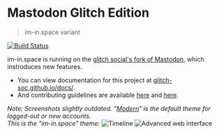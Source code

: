 # Mastodon Glitch Edition
> im-in.space variant

[![Build Status](https://img.shields.io/circleci/project/github/im-in-space/mastodon.svg)](https://circleci.com/gh/im-in-space/mastodon)

im-in.space is running on the [glitch social's fork of Mastodon](https://github.com/glitch-soc/mastodon), which instroduces new features.

- You can view documentation for this project at [glitch-soc.github.io/docs/](https://glitch-soc.github.io/docs/).
- And contributing guidelines are available [here](CONTRIBUTING.md) and [here](https://glitch-soc.github.io/docs/contributing/).

_Note: Screenshots slightly outdated. "[Modern](https://codeberg.org/Freeplay/UserStyles/src/branch/main/mastodon)" is the default theme for logged-out or new accounts._  
_This is the "im-in.space" theme:_
![Timeline](https://s.kdy.ch/iminspace-simple.png)
![Advanced web interface](https://s.kdy.ch/iminspace-deck.png)  
